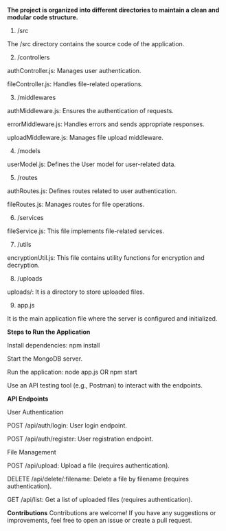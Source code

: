 **The project is organized into different directories to maintain a clean and modular code structure.**

1. /src

The /src directory contains the source code of the application.

2. /controllers

authController.js: Manages user authentication.

fileController.js: Handles file-related operations.

3. /middlewares

authMiddleware.js: Ensures the authentication of requests.

errorMiddleware.js: Handles errors and sends appropriate responses.

uploadMiddleware.js: Manages file upload middleware.

4. /models

userModel.js: Defines the User model for user-related data.

5. /routes

authRoutes.js: Defines routes related to user authentication.

fileRoutes.js: Manages routes for file operations.

6. /services

fileService.js: This file implements file-related services.

7. /utils

encryptionUtil.js: This file contains utility functions for encryption and decryption.

8. /uploads

uploads/: It is a directory to store uploaded files.

9. app.js

It is the main application file where the server is configured and initialized.


**Steps to Run the Application**

Install dependencies: npm install

Start the MongoDB server.

Run the application: node app.js OR npm start

Use an API testing tool (e.g., Postman) to interact with the endpoints.

**API Endpoints**

User Authentication

POST /api/auth/login: User login endpoint.

POST /api/auth/register: User registration endpoint.

File Management

POST /api/upload: Upload a file (requires authentication).

DELETE /api/delete/:filename: Delete a file by filename (requires authentication).

GET /api/list: Get a list of uploaded files (requires authentication).

**Contributions**
Contributions are welcome! If you have any suggestions or improvements, feel free to open an issue or create a pull request.
